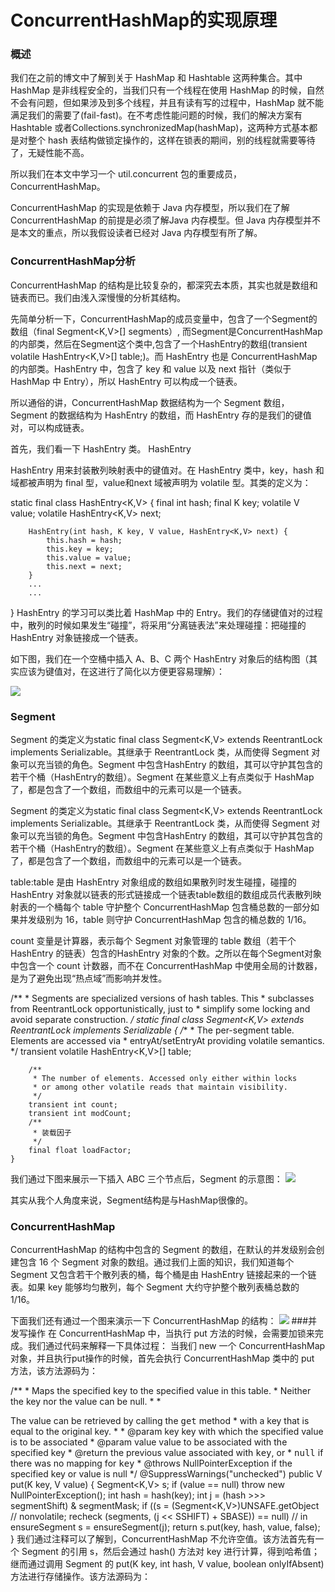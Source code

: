 # ConcurrentHashMap的实现原理

### 概述

我们在之前的博文中了解到关于 HashMap 和 Hashtable 这两种集合。其中 HashMap 是非线程安全的，当我们只有一个线程在使用 HashMap 的时候，自然不会有问题，但如果涉及到多个线程，并且有读有写的过程中，HashMap 就不能满足我们的需要了(fail-fast)。在不考虑性能问题的时候，我们的解决方案有 Hashtable 或者Collections.synchronizedMap(hashMap)，这两种方式基本都是对整个 hash 表结构做锁定操作的，这样在锁表的期间，别的线程就需要等待了，无疑性能不高。

所以我们在本文中学习一个 util.concurrent 包的重要成员，ConcurrentHashMap。

ConcurrentHashMap 的实现是依赖于 Java 内存模型，所以我们在了解 ConcurrentHashMap 的前提是必须了解Java 内存模型。但 Java 内存模型并不是本文的重点，所以我假设读者已经对 Java 内存模型有所了解。

### ConcurrentHashMap分析
ConcurrentHashMap 的结构是比较复杂的，都深究去本质，其实也就是数组和链表而已。我们由浅入深慢慢的分析其结构。

  先简单分析一下，ConcurrentHashMap的成员变量中，包含了一个Segment的数组（final Segment<K,V>[] segments）, 而Segment是ConcurrentHashMap的内部类，然后在Segment这个类中,包含了一个HashEntry的数组(transient volatile HashEntry<K,V>[] table;)。而 HashEntry 也是 ConcurrentHashMap 的内部类。HashEntry 中，包含了 key 和 value 以及 next 指针（类似于 HashMap 中 Entry），所以 HashEntry 可以构成一个链表。
  
  所以通俗的讲，ConcurrentHashMap 数据结构为一个 Segment 数组，Segment 的数据结构为 HashEntry 的数组，而 HashEntry 存的是我们的键值对，可以构成链表。

首先，我们看一下 HashEntry 类。
HashEntry

HashEntry 用来封装散列映射表中的键值对。在 HashEntry 类中，key，hash 和  域都被声明为 final 型，value和next 域被声明为 volatile 型。其类的定义为：

static final class HashEntry<K,V> {
        final int hash;
        final K key;
        volatile V value;
        volatile HashEntry<K,V> next;

        HashEntry(int hash, K key, V value, HashEntry<K,V> next) {
            this.hash = hash;
            this.key = key;
            this.value = value;
            this.next = next;
        }
        ...
        ...
}
HashEntry 的学习可以类比着 HashMap 中的 Entry。我们的存储键值对的过程中，散列的时候如果发生“碰撞”，将采用“分离链表法”来处理碰撞：把碰撞的 HashEntry 对象链接成一个链表。

如下图，我们在一个空桶中插入 A、B、C 两个 HashEntry 对象后的结构图（其实应该为键值对，在这进行了简化以方便更容易理解）：

![](http://wiki.jikexueyuan.com/project/java-collection/images/concurrenthashmap1.jpg)

### Segment
Segment 的类定义为static final class Segment<K,V> extends ReentrantLock implements Serializable。其继承于 ReentrantLock 类，从而使得 Segment 对象可以充当锁的角色。Segment 中包含HashEntry 的数组，其可以守护其包含的若干个桶（HashEntry的数组）。Segment 在某些意义上有点类似于 HashMap了，都是包含了一个数组，而数组中的元素可以是一个链表。

Segment 的类定义为static final class Segment<K,V> extends ReentrantLock implements Serializable。其继承于 ReentrantLock 类，从而使得 Segment 对象可以充当锁的角色。Segment 中包含HashEntry 的数组，其可以守护其包含的若干个桶（HashEntry的数组）。Segment 在某些意义上有点类似于 HashMap了，都是包含了一个数组，而数组中的元素可以是一个链表。

table:table 是由 HashEntry 对象组成的数组如果散列时发生碰撞，碰撞的 HashEntry 对象就以链表的形式链接成一个链表table数组的数组成员代表散列映射表的一个桶每个 table 守护整个 ConcurrentHashMap 包含桶总数的一部分如果并发级别为 16，table 则守护 ConcurrentHashMap 包含的桶总数的 1/16。

count 变量是计算器，表示每个 Segment 对象管理的 table 数组（若干个 HashEntry 的链表）包含的HashEntry 对象的个数。之所以在每个Segment对象中包含一个 count 计数器，而不在 ConcurrentHashMap 中使用全局的计数器，是为了避免出现“热点域”而影响并发性。

/**
     * Segments are specialized versions of hash tables.  This
     * subclasses from ReentrantLock opportunistically, just to
     * simplify some locking and avoid separate construction.
     */
    static final class Segment<K,V> extends ReentrantLock implements Serializable {
      /**
         * The per-segment table. Elements are accessed via
         * entryAt/setEntryAt providing volatile semantics.
         */
        transient volatile HashEntry<K,V>[] table;

        /**
         * The number of elements. Accessed only either within locks
         * or among other volatile reads that maintain visibility.
         */
        transient int count;
        transient int modCount;
        /**
         * 装载因子
         */
        final float loadFactor;
    }
我们通过下图来展示一下插入 ABC 三个节点后，Segment 的示意图：
![](http://wiki.jikexueyuan.com/project/java-collection/images/concurrenthashmap2.jpg)

其实从我个人角度来说，Segment结构是与HashMap很像的。

### ConcurrentHashMap
ConcurrentHashMap 的结构中包含的 Segment 的数组，在默认的并发级别会创建包含 16 个 Segment 对象的数组。通过我们上面的知识，我们知道每个 Segment 又包含若干个散列表的桶，每个桶是由 HashEntry 链接起来的一个链表。如果 key 能够均匀散列，每个 Segment 大约守护整个散列表桶总数的 1/16。

下面我们还有通过一个图来演示一下 ConcurrentHashMap 的结构：
![](http://wiki.jikexueyuan.com/project/java-collection/images/concurrenthashmap3.jpg)
###并发写操作
在 ConcurrentHashMap 中，当执行 put 方法的时候，会需要加锁来完成。我们通过代码来解释一下具体过程： 当我们 new 一个 ConcurrentHashMap 对象，并且执行put操作的时候，首先会执行 ConcurrentHashMap 类中的 put 方法，该方法源码为：

   
   /**
     * Maps the specified key to the specified value in this table.
     * Neither the key nor the value can be null.
     *
     * <p> The value can be retrieved by calling the <tt>get</tt> method
     * with a key that is equal to the original key.
     *
     * @param key key with which the specified value is to be associated
     * @param value value to be associated with the specified key
     * @return the previous value associated with <tt>key</tt>, or
     *         <tt>null</tt> if there was no mapping for <tt>key</tt>
     * @throws NullPointerException if the specified key or value is null
     */
    @SuppressWarnings("unchecked")
    public V put(K key, V value) {
        Segment<K,V> s;
        if (value == null)
            throw new NullPointerException();
        int hash = hash(key);
        int j = (hash >>> segmentShift) & segmentMask;
        if ((s = (Segment<K,V>)UNSAFE.getObject          // nonvolatile; recheck
             (segments, (j << SSHIFT) + SBASE)) == null) //  in ensureSegment
            s = ensureSegment(j);
        return s.put(key, hash, value, false);
    }
我们通过注释可以了解到，ConcurrentHashMap 不允许空值。该方法首先有一个 Segment 的引用 s，然后会通过 hash() 方法对 key 进行计算，得到哈希值；继而通过调用 Segment 的 put(K key, int hash, V value, boolean onlyIfAbsent)方法进行存储操作。该方法源码为：


